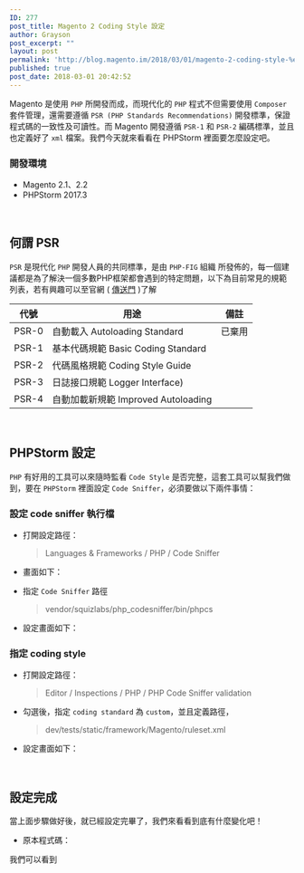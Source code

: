 ```yaml
---
ID: 277
post_title: Magento 2 Coding Style 設定
author: Grayson
post_excerpt: ""
layout: post
permalink: 'http://blog.magento.im/2018/03/01/magento-2-coding-style-%e8%a8%ad%e5%ae%9a/'
published: true
post_date: 2018-03-01 20:42:52
---
```

Magento 是使用 <code>PHP</code> 所開發而成，而現代化的 <code>PHP</code> 程式不但需要使用 <code>Composer</code> 套件管理，還需要遵循 <code>PSR (PHP Standards Recommendations)</code> 開發標準，保證程式碼的一致性及可讀性。而 Magento 開發遵循 <code>PSR-1</code> 和 <code>PSR-2</code> 編碼標準，並且也定義好了 <code>xml</code> 檔案。我們今天就來看看在 PHPStorm 裡面要怎麼設定吧。

<h3>開發環境</h3>

<ul>
<li>Magento 2.1、2.2</li>
<li>PHPStorm 2017.3</li>
</ul>

<br>

<h2>何謂 PSR</h2>

<code>PSR</code> 是現代化 <code>PHP</code> 開發人員的共同標準，是由 <code>PHP-FIG</code> 組織 所發佈的，每一個建議都是為了解決一個多數PHP框架都會遇到的特定問題，以下為目前常見的規範列表，若有興趣可以至官網 ( <a href="https://www.php-fig.org/psr/">傳送門</a> )了解

<table>
<thead>
<tr>
  <th>代號</th>
  <th>用途</th>
  <th>備註</th>
</tr>
</thead>
<tbody>
<tr>
  <td>PSR-0</td>
  <td>自動載入 Autoloading Standard</td>
  <td>已棄用</td>
</tr>
<tr>
  <td>PSR-1</td>
  <td>基本代碼規範 Basic Coding Standard</td>
  <td></td>
</tr>
<tr>
  <td>PSR-2</td>
  <td>代碼風格規範 Coding Style Guide</td>
  <td></td>
</tr>
<tr>
  <td>PSR-3</td>
  <td>日誌接口規範 Logger Interface)</td>
  <td></td>
</tr>
<tr>
  <td>PSR-4</td>
  <td>自動加載新規範 Improved Autoloading</td>
  <td></td>
</tr>
</tbody>
</table>

<br>

<h2>PHPStorm 設定</h2>

<code>PHP</code> 有好用的工具可以來隨時監看 <code>Code Style</code> 是否完整，這套工具可以幫我們做到，要在 <code>PHPStorm</code> 裡面設定 <code>Code Sniffer</code>，必須要做以下兩件事情：

<h3>設定 code sniffer 執行檔</h3>

<ul>
<li>打開設定路徑：

<blockquote>
  Languages &amp; Frameworks / PHP / Code Sniffer
</blockquote></li>
<li>畫面如下：
<img src="http://blog.magento.im/wp-content/uploads/2018/03/code-sniffer-install-1024x632.png" alt="" /></p></li>
<li><p>指定 <code>Code Sniffer</code> 路徑

<blockquote>
  vendor/squizlabs/php_codesniffer/bin/phpcs
</blockquote></li>
<li>設定畫面如下：
<img src="http://blog.magento.im/wp-content/uploads/2018/03/code-sniffer-install-path-1024x242.png" alt="" /></p></li>
</ul>

<h3>指定 coding style</h3>

<ul>
<li><p>打開設定路徑：

<blockquote>
  Editor / Inspections / PHP / PHP Code Sniffer validation
</blockquote></li>
<li>勾選後，指定 <code>coding standard</code> 為 <code>custom</code>，並且定義路徑，

<blockquote>
  dev/tests/static/framework/Magento/ruleset.xml
</blockquote></li>
<li>設定畫面如下：
<img src="http://blog.magento.im/wp-content/uploads/2018/03/code-sniffer-standard-1024x632.png" alt="" /></p></li>
</ul>

<p><br>

<h2>設定完成</h2>

當上面步驟做好後，就已經設定完畢了，我們來看看到底有什麼變化吧！

<ul>
<li>原本程式碼：
<img src="http://blog.magento.im/wp-content/uploads/2018/03/%E8%9E%A2%E5%B9%95%E5%BF%AB%E7%85%A7-2018-03-01-%E4%B8%8B%E5%8D%888.33.59.png" alt="" /></li>
</ul>

我們可以看到